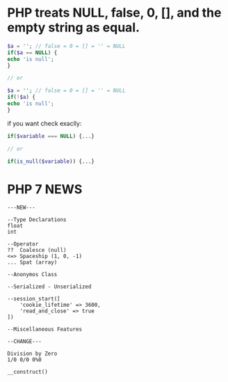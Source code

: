 # PHP treats NULL, false, 0, [], and the empty string as equal.
```php
$a = ''; // false = 0 = [] = '' = NULL
if($a == NULL) {
echo 'is null';
}

// or

$a = ''; // false = 0 = [] = '' = NULL
if(!$a) {
echo 'is null';
}
```

if you want check exaclly:
```php
if($variable === NULL) {...}

// or

if(is_null($variable)) {...}
```

# PHP 7 NEWS
```
---NEW---

--Type Declarations
float
int

--Operator
??  Coalesce (null)
<=> Spaceship (1, 0, -1)
... Spat (array)

--Anonymos Class

--Serialized - Unserialized

--session_start([
	'cookie_lifetime' => 3600,
	'read_and_close' => true
])

--Miscellaneous Features

--CHANGE---

Division by Zero
1/0 0/0 0%0

__construct()
```